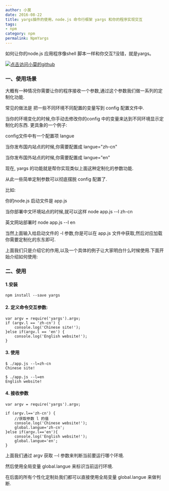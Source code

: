 ```yaml
---
author: 小莫
date: 2016-08-22
title: yargs插件的使用，node.js 命令行框架 yargs 和你的程序实现交互
tags:
- npm
category: npm
permalink: NpmYargs
---
```

如何让你的node.js 应用程序像shell 脚本一样和你交互?没错，就是yargs。
<!-- more -->
[![点击访问小莫的github](https://static.xiaomo.info/images/nodejs.png)](https://github.com/qq83387856)

### 一、使用场景
大概有一种情况你需要让你的程序接收一个参数,通过这个参数我们做一系列的定制化功能.

常见的做法是 把一些不同环境不同配置的变量写到 config 配置文件中.

当你的环境变化的时候,你手动去修改你的config 中的变量来达到不同环境显示定制化的东西.
更具象的一个例子:

config文件中有一个配置项 langue

当你发布国内站点的时候,你需要配置成 langue="zh-cn"

当你发布国外站点的时候,你需要配置成 langue="en"



现在, yargs 的功能就是帮你实现类似上面这种定制化的参数功能.

从此一些简单定制参数可以彻底摆脱 config 配置了.



比如:

你的node.js 启动文件是 app.js

当你部署中文环境站点的时候,就可以这样  node app.js --l zh-cn

英文网站部署时  node app.js --l en



当然上面输入给启动文件的 -l 参数,你是可以在 app.js 文件中获取,然后对应加载你需要定制化的东东即可.



上面我们只是介绍它的作用,以及一个具体的例子让大家明白什么时候使用.下面开始介绍如何使用:


### 二、使用

#### 1.安装
`npm install --save yargs`

#### 2. 定义命令交互参数:

```
var argv = require('yargs').argv;
if (argv.l == 'zh-cn') {
    console.log('Chinese site!');
}else if(argv.l == 'en') {
    console.log('English website!');
}
```

#### 3. 使用

```
$ ./app.js --l=zh-cn
Chinese site!

$ ./app.js --l=en
English website!
```

#### 4. 接收参数

```
var argv = require('yargs').argv;

if (argv.l=='zh-cn') {
    //获取参数 l 的值
    console.log('Chinese website!');
    global.langue='zh-cn';
}else if(argv.l=='en'){
    console.log('English website!');
    global.langue='en';
}
```

上面我们通过 argv 获取 --l 参数来判断当前要运行哪个环境.

然后使用全局变量 global.langue 来标识当前运行环境.

在后面的所有个性化定制处我们都可以直接使用全局变量 global.langue 来做判断.
